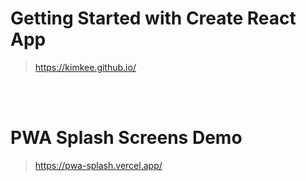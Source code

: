 # Getting Started with Create React App 
> https://kimkee.github.io/

<br><br>

# PWA Splash Screens Demo

> https://pwa-splash.vercel.app/
